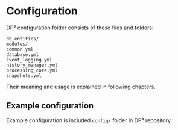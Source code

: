 # Configuration

DP³ configuration folder consists of these files and folders:

```
db_entities/
modules/
common.yml
database.yml
event_logging.yml
history_manager.yml
processing_core.yml
snapshots.yml
```

Their meaning and usage is explained in following chapters.

## Example configuration

Example configuration is included `config/` folder in DP³ repository.
